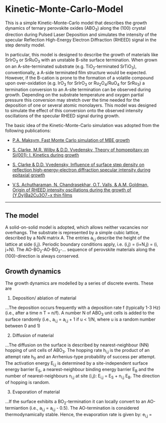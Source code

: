# Kinetic-Monte-Carlo-Model
This is a simple Kinetic-Monte-Carlo model that describes the growth dynamics of ternary perovskite oxides (ABO<sub>3</sub>) along the (100) crystal direction during Pulsed Laser Deposition and simulates the intensity of the specular Reflection High-Energy Electron Diffraction (RHEED) signal in the step density model. 

In particular, this model is designed to describe the growth of materials like SrIrO<sub>3</sub> or SrRuO<sub>3</sub> with an unstable B-site surface termination. When grown on an A-site-terminated substrate (e.g. TiO<sub>2</sub>-terminated SrTiO<sub>3</sub>), conventionally, a A-side terminated film structure would be expected. However, if the B-cation is prone to the formation of a volatile compound upon over-oxidation (e.g. IrO<sub>3</sub> for SrIrO<sub>3</sub> or Ru<sub>2</sub>O<sub>4</sub>/RuO<sub>4</sub> for SrRu<sub>3</sub>) a termination conversion to an A-site termination can be observed during growth. Depending on the substrate temperature and oxygen partial pressure this conversion may stretch over the time needed for the deposition of one or several atomic monolayers. This model was designed to simulate the effect of this conversion onto the observed intensity oscillations of the specular RHEED signal during growth.

The basic idea of the Kinetic-Monte-Carlo simulation was adopted from the following publications:

* [P.A. Maksym, Fast Monte Carlo simulation of MBE growth](https://iopscience.iop.org/article/10.1088/0268-1242/3/6/014)

* [S. Clarke, M.R. Wilby & D.D. Vvedensky, Theory of homoepitaxy on Si(001): I. Kinetics during growth](https://www.sciencedirect.com/science/article/pii/003960289190013I#!)

* [S. Clarke & D.D. Vvedensky, Influence of surface step density on reflection high-energy-electron diffraction specular intensity during epitaxial growth](https://journals.aps.org/prb/abstract/10.1103/PhysRevB.36.9312)

* [V.S. Achutharaman, N. Chandrasekhar, O.T. Valls, & A.M. Goldman, Origin of RHEED intensity oscillations during the growth of (Y,Dy)Ba2Cu3O7−x thin films](https://journals.aps.org/prb/abstract/10.1103/PhysRevB.50.8122)


----
## The model
A solid-on-solid model is adopted, which allows neither vacancies nor overhangs. The substrate is represented by a simple cubic lattice, described by a NxN matrix A. The entries a<sub>i,j</sub> describe the height of the lattice at side (i,j). Periodic boundary conditions apply, i.e. (i,j) = (i+N,j) = (i, j+N). The AO-BO<sub>2</sub>-AO-BO<sub>2</sub>-... sequence of perovskite materials along the (100)-direction is always conserved.

## Growth dynamics
The growth dynamics are modelled by a series of discrete events. These are

1. Deposition/ ablation of material

...The deposition occurs frequently with a deposition rate f (typically 1-3 Hz) (i.e., after a time n T = n/f). A number N of ABO<sub>3</sub> unit cells is added to the surface randomly (i.e., a<sub>i,j</sub> = a<sub>i,j</sub> + 1 if u < 1/N, where u is a random number between 0 and 1)

2. Diffusion of material

...The diffusion on the surface is described by nearest-neighbour (NN) hopping of unit cells of ABO<sub>3</sub>. The hopping rate h<sub>i,j</sub> is the product of an attempt rate h<sub>0</sub> and an Arrhenius-type probability of success per attempt. The activation energy E<sub>i,j</sub> is determined by a site-independent surface energy barrier E<sub>S</sub>, a nearest-neighbour binding energy barrier E<sub>B</sub> and the number of nearest-neighbours n<sub>i,j</sub> at site (i,j): E<sub>i,j</sub> = E<sub>S</sub> + n<sub>i,j</sub> E<sub>B</sub>. The direction of hopping is random.

3. Evaporation of material

...If the surface exhibits a BO<sub>2</sub>-termination it can locally convert to an AO-termiantion (i.e., a<sub>i,j</sub> = a<sub>i,j</sub> - 0.5). The AO-termination is considered thermodynamically stable. Hence, the evaporation rate is given by:
e<sub>i,j</sub> = 

